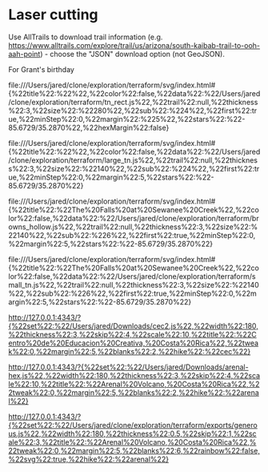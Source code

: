 # Laser cutting

Use AllTrails to download trail information (e.g. https://www.alltrails.com/explore/trail/us/arizona/south-kaibab-trail-to-ooh-aah-point) - choose the "JSON" download option (not GeoJSON).


For Grant's birthday

file:///Users/jared/clone/exploration/terraform/svg/index.html#{%22title%22:%22%22,%22color%22:false,%22data%22:%22/Users/jared/clone/exploration/terraform/tn_rect.js%22,%22trail%22:null,%22thickness%22:3,%22size%22:%22280%22,%22sub%22:%224%22,%22first%22:true,%22minStep%22:0,%22margin%22:%225%22,%22stars%22:%22-85.6729/35.2870%22,%22hexMargin%22:false}

file:///Users/jared/clone/exploration/terraform/svg/index.html#{%22title%22:%22%22,%22color%22:false,%22data%22:%22/Users/jared/clone/exploration/terraform/large_tn.js%22,%22trail%22:null,%22thickness%22:3,%22size%22:%22140%22,%22sub%22:%224%22,%22first%22:true,%22minStep%22:0,%22margin%22:5,%22stars%22:%22-85.6729/35.2870%22}

file:///Users/jared/clone/exploration/terraform/svg/index.html#{%22title%22:%22The%20Falls%20at%20Sewanee%20Creek%22,%22color%22:false,%22data%22:%22/Users/jared/clone/exploration/terraform/browns_hollow.js%22,%22trail%22:null,%22thickness%22:3,%22size%22:%22140%22,%22sub%22:%226%22,%22first%22:true,%22minStep%22:0,%22margin%22:5,%22stars%22:%22-85.6729/35.2870%22}

file:///Users/jared/clone/exploration/terraform/svg/index.html#{%22title%22:%22The%20Falls%20at%20Sewanee%20Creek%22,%22color%22:false,%22data%22:%22/Users/jared/clone/exploration/terraform/small_tn.js%22,%22trail%22:null,%22thickness%22:3,%22size%22:%22140%22,%22sub%22:%226%22,%22first%22:true,%22minStep%22:0,%22margin%22:5,%22stars%22:%22-85.6729/35.2870%22}




http://127.0.0.1:4343/?{%22set%22:%22/Users/jared/Downloads/cec2.js%22,%22width%22:180,%22thickness%22:3,%22skip%22:4,%22scale%22:10,%22title%22:%22Centro%20de%20Educacion%20Creativa,%20Costa%20Rica%22,%22tweak%22:0,%22margin%22:5,%22blanks%22:2,%22hike%22:%22cec%22}

http://127.0.0.1:4343/?{%22set%22:%22/Users/jared/Downloads/arenal-hex.js%22,%22width%22:180,%22thickness%22:3,%22skip%22:4,%22scale%22:10,%22title%22:%22Arenal%20Volcano,%20Costa%20Rica%22,%22tweak%22:0,%22margin%22:5,%22blanks%22:2,%22hike%22:%22arenal%22}


http://127.0.0.1:4343/?{%22set%22:%22/Users/jared/clone/exploration/terraform/exports/generous.js%22,%22width%22:180,%22thickness%22:0.5,%22skip%22:1,%22scale%22:3,%22title%22:%22Arenal%20Volcano,%20Costa%20Rica%22,%22tweak%22:0,%22margin%22:5,%22blanks%22:6,%22rainbow%22:false,%22svg%22:true,%22hike%22:%22arenal%22}